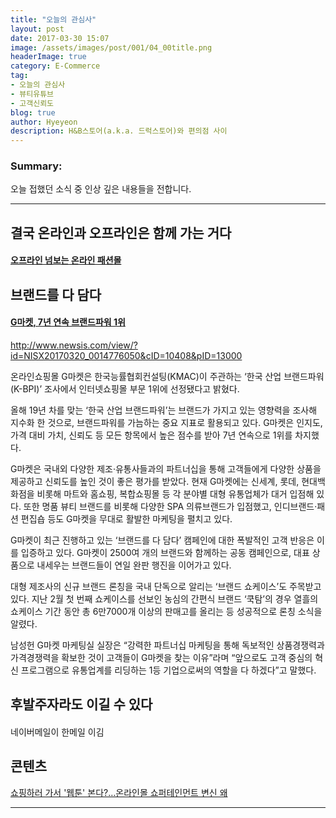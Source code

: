 ```yaml
---
title: "오늘의 관심사"
layout: post
date: 2017-03-30 15:07
image: /assets/images/post/001/04_00title.png
headerImage: true
category: E-Commerce
tag:
- 오늘의 관심사
- 뷰티유튜브
- 고객신뢰도
blog: true
author: Hyeyeon
description: H&B스토어(a.k.a. 드럭스토어)와 편의점 사이
---
```


### Summary:

오늘 접했던 소식 중 인상 깊은 내용들을 전합니다.

---

## 결국 온라인과 오프라인은 함께 가는 거다

#### [오프라인 넘보는 온라인 패션몰](http://news.kmib.co.kr/article/view.asp?arcid=0923714096&code=11151600&cp=nv)


## 브랜드를 다 담다

#### [G마켓, 7년 연속 브랜드파워 1위](http://www.ebn.co.kr/news/view/882496)

http://www.newsis.com/view/?id=NISX20170320_0014776050&cID=10408&pID=13000

온라인쇼핑몰 G마켓은 한국능률협회컨설팅(KMAC)이 주관하는 ‘한국 산업 브랜드파워(K-BPI)’ 조사에서 인터넷쇼핑몰 부문 1위에 선정됐다고 밝혔다.

올해 19년 차를 맞는 ‘한국 산업 브랜드파워’는 브랜드가 가지고 있는 영향력을 조사해 지수화 한 것으로, 브랜드파워를 가늠하는 중요 지표로 활용되고 있다. G마켓은 인지도, 가격 대비 가치, 신뢰도 등 모든 항목에서 높은 점수를 받아 7년 연속으로 1위를 차지했다.

G마켓은 국내외 다양한 제조·유통사들과의 파트너십을 통해 고객들에게 다양한 상품을 제공하고 신뢰도를 높인 것이 좋은 평가를 받았다. 현재 G마켓에는 신세계, 롯데, 현대백화점을 비롯해 마트와 홈쇼핑, 복합쇼핑몰 등 각 분야별 대형 유통업체가 대거 입점해 있다. 또한 명품 뷰티 브랜드를 비롯해 다양한 SPA 의류브랜드가 입점했고, 인디브랜드·패션 편집숍 등도 G마켓을 무대로 활발한 마케팅을 펼치고 있다.

G마켓이 최근 진행하고 있는 ‘브랜드를 다 담다’ 캠페인에 대한 폭발적인 고객 반응은 이를 입증하고 있다. G마켓이 2500여 개의 브랜드와 함께하는 공동 캠페인으로, 대표 상품으로 내세우는 브랜드들이 연일 완판 행진을 이어가고 있다.

대형 제조사의 신규 브랜드 론칭을 국내 단독으로 알리는 ‘브랜드 쇼케이스’도 주목받고 있다. 지난 2월 첫 번째 쇼케이스를 선보인 농심의 간편식 브랜드 ‘쿡탐’의 경우 열흘의 쇼케이스 기간 동안 총 6만7000개 이상의 판매고를 올리는 등 성공적으로 론칭 소식을 알렸다.

남성헌 G마켓 마케팅실 실장은 “강력한 파트너십 마케팅을 통해 독보적인 상품경쟁력과 가격경쟁력을 확보한 것이 고객들이 G마켓을 찾는 이유”라며 “앞으로도 고객 중심의 혁신 프로그램으로 유통업계를 리딩하는 1등 기업으로써의 역할을 다 하겠다”고 말했다.

## 후발주자라도 이길 수 있다

#### []()
네이버메일이 한메일 이김



## 콘텐츠

[쇼핑하러 가서 '웹툰' 본다?…온라인몰 쇼퍼테인먼트 변신 왜](http://www.hankyung.com/news/app/newsview.php?aid=201703246017g)

---
